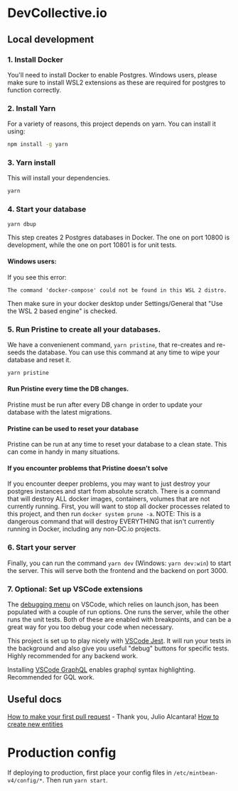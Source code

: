 # DevCollective.io

## Local development

### 1. Install Docker

You'll need to install Docker to enable Postgres. Windows users, please make sure to install WSL2 extensions as these are required for postgres to function correctly.

### 2. Install Yarn

For a variety of reasons, this project depends on yarn. You can install it using:

```sh
npm install -g yarn
```

### 3. Yarn install

This will install your dependencies.

```sh
yarn
```

### 4. Start your database

```sh
yarn dbup
```

This step creates 2 Postgres databases in Docker. The one on port 10800 is
development, while the one on port 10801 is for unit tests.

#### Windows users:

If you see this error:

```
The command 'docker-compose' could not be found in this WSL 2 distro.
```

Then make sure in your docker desktop under Settings/General that "Use the WSL
2 based engine" is checked.

### 5. Run Pristine to create all your databases.

We have a convenienent command, `yarn pristine`, that re-creates and re-seeds
the database. You can use this command at any time to wipe your database and
reset it.

```sh
yarn pristine
```

#### Run Pristine every time the DB changes.

Pristine must be run after every DB change in order to update your database with
the latest migrations.

#### Pristine can be used to reset your database

Pristine can be run at any time to reset your database to a clean state. This can
come in handy in many situations.

#### If you encounter problems that Pristine doesn't solve

If you encounter deeper problems, you may want to just destroy your postgres instances
and start from absolute scratch. There is a command that will destroy ALL docker images,
containers, volumes that are not currently running. First, you will want to stop all
docker processes related to this project, and then run `docker system prune -a`. NOTE:
This is a dangerous command that will destroy EVERYTHING that isn't currently running
in Docker, including any non-DC.io projects.

### 6. Start your server

Finally, you can run the command `yarn dev` (Windows: `yarn dev:win`) to start the server. This will serve
both the frontend and the backend on port 3000.

### 7. Optional: Set up VSCode extensions

The [debugging menu](https://code.visualstudio.com/docs/editor/debugging) on VSCode, which relies on launch.json,
has been populated with a couple of run options. One runs the server, while the other runs the unit tests.
Both of these are enabled with breakpoints, and can be a great
way for you too debug your code when necessary.

This project is set up to play nicely with [VSCode Jest](https://marketplace.visualstudio.com/items?itemName=Orta.vscode-jest).
It will run your tests in the background and also give you useful "debug" buttons for specific tests.
Highly recommended for any backend work.

Installing [VSCode GraphQL](https://marketplace.visualstudio.com/items?itemName=GraphQL.vscode-graphql) enables graphql syntax highlighting.
Recommended for GQL work.

## Useful docs

[How to make your first pull request](./docs/FirstPullRequest.md) - Thank you, Julio Alcantara!
[How to create new entities](./docs/HowToCreateNewEntities.md)

# Production config

If deploying to production, first place your config files in `/etc/mintbean-v4/config/*`.
Then run `yarn start`.
